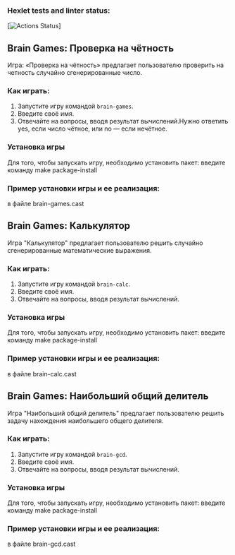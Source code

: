 ### Hexlet tests and linter status:
[![Actions Status](https://github.com/vlrkors/python-project-49/actions/workflows/hexlet-check.yml/badge.svg)]


## Brain Games: Проверка на чётность

Игра: «Проверка на чётность» предлагает пользователю проверить на четность случайно сгенерированные число.
### Как играть:
1. Запустите игру командой `brain-games`.
2. Введите своё имя.
3. Отвечайте на вопросы, вводя результат вычислений.Нужно ответить yes, если число чётное, или no — если нечётное.
### Установка игры
Для того, чтобы запускать игру, необходимо установить пакет: введите команду make package-install

### Пример установки игры и ее реализация:
в файле brain-games.cast


## Brain Games: Калькулятор

Игра "Калькулятор" предлагает пользователю решить случайно сгенерированные математические выражения.

### Как играть:
1. Запустите игру командой `brain-calc`.
2. Введите своё имя.
3. Отвечайте на вопросы, вводя результат вычислений.

### Установка игры
Для того, чтобы запускать игру, необходимо установить пакет: введите команду make package-install

### Пример установки игры и ее реализация:
в файле brain-calc.cast




## Brain Games: Наибольший общий делитель

Игра "Наибольший общий делитель" предлагает пользователю решить задачу нахождения наибольшего общего делителя.

### Как играть:
1. Запустите игру командой `brain-gcd`.
2. Введите своё имя.
3. Отвечайте на вопросы, вводя результат вычислений.

### Установка игры
Для того, чтобы запускать игру, необходимо установить пакет: введите команду make package-install

### Пример установки игры и ее реализация:
в файле brain-gcd.cast

